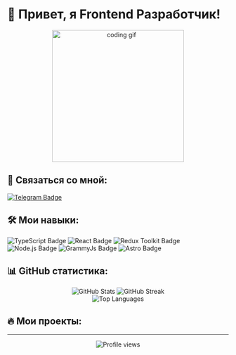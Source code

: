 
# 👋 Привет, я Frontend Разработчик!

<div align="center">
  <img src="https://media.giphy.com/media/qgQUggAC3Pfv687qPC/giphy.gif" width="300" alt="coding gif">
</div>

## 📱 Связаться со мной:

<a href="https://t.me/s1ma_tg">
  <img src="https://img.shields.io/badge/Telegram-2CA5E0?style=for-the-badge&logo=telegram&logoColor=white" alt="Telegram Badge"/>
</a>

## 🛠️ Мои навыки:

<div>
  <img src="https://img.shields.io/badge/TypeScript-3178C6?style=for-the-badge&logo=typescript&logoColor=white" alt="TypeScript Badge"/>
  <img src="https://img.shields.io/badge/React-61DAFB?style=for-the-badge&logo=react&logoColor=black" alt="React Badge"/>
  <img src="https://img.shields.io/badge/Redux--Toolkit-764ABC?style=for-the-badge&logo=redux&logoColor=white" alt="Redux Toolkit Badge"/>
  <img src="https://img.shields.io/badge/Node.js-339933?style=for-the-badge&logo=nodedotjs&logoColor=white" alt="Node.js Badge"/>
  <img src="https://img.shields.io/badge/GrammyJs-24A1DE?style=for-the-badge&logo=telegram&logoColor=white" alt="GrammyJs Badge"/>
  <img src="https://img.shields.io/badge/Astro-BC52EE?style=for-the-badge&logo=astro&logoColor=white" alt="Astro Badge"/>
</div>

## 📊 GitHub статистика:

<div align="center">
  <img src="https://github-readme-stats.vercel.app/api?username=YOURUSERNAME&show_icons=true&theme=radical" alt="GitHub Stats"/>
  <img src="https://github-readme-streak-stats.herokuapp.com/?user=YOURUSERNAME&theme=radical" alt="GitHub Streak"/>
</div>

<div align="center">
  <img src="https://github-readme-stats.vercel.app/api/top-langs/?username=YOURUSERNAME&layout=compact&theme=radical" alt="Top Languages"/>
</div>

## 🔥 Мои проекты:

<!-- Здесь вы можете добавить свои проекты с описанием и ссылками -->

---

<div align="center">
  <img src="https://komarev.com/ghpvc/?username=YOURUSERNAME&style=flat-square&color=blueviolet" alt="Profile views"/>
</div>
